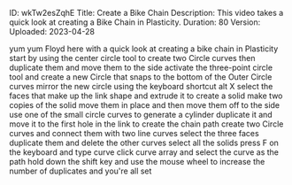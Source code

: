 ID: wkTw2esZqhE
Title: Create a Bike Chain
Description: This video takes a quick look at creating a Bike Chain in Plasticity.
Duration: 80
Version: 
Uploaded: 2023-04-28

yum yum
Floyd here with a quick look at creating
a bike chain in Plasticity start by
using the center circle tool to create
two Circle curves then duplicate them
and move them to the side activate the
three-point circle tool and create a new
Circle that snaps to the bottom of the
Outer Circle curves mirror the new
circle using the keyboard shortcut alt X
select the faces that make up the link
shape and extrude it to create a solid
make two copies of the solid move them
in place and then move them off to the
side
use one of the small circle curves to
generate a cylinder
duplicate it and move it to the first
hole in the link
to create the chain path create two
Circle curves
and connect them with two line curves
select the three faces duplicate them
and delete the other curves
select all the solids press F on the
keyboard and type curve click curve
array and select the curve as the path
hold down the shift key and use the
mouse wheel to increase the number of
duplicates
and you're all set